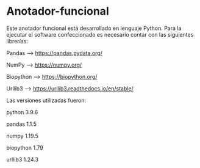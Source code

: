 # Anotador-funcional

Este anotador funcional está desarrollado en lenguaje Python. Para la ejecutar el software confeccionado es necesario contar con las siguientes librerías:

Pandas --> https://pandas.pydata.org/

NumPy --> https://numpy.org/

Biopython --> https://biopython.org/

Urllib3 --> https://urllib3.readthedocs.io/en/stable/

Las versiones utilizadas fueron:

python 3.9.6

pandas 1.1.5

numpy 1.19.5

biopython 1.79

urllib3 1.24.3
